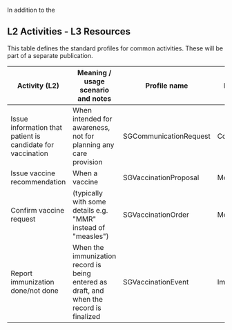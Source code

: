 In addition to the 

## L2 Activities - L3 Resources

This table defines the standard profiles for common activities. These will be part of a separate publication.

| Activity (L2)                                               | Meaning / usage scenario and notes                                                                                          | Profile name               | Base resource (R4)    |
|-------------------------------------------------------------|------------------------------------------------------------------------------------------------------------------------------|----------------------------|------------------------|
| Issue information that patient is candidate for vaccination | When intended for awareness, not for planning any care provision                                                             | SGCommunicationRequest     | CommunicationRequest   |
| Issue vaccine recommendation                                | When a vaccine                                                                                                              | SGVaccinationProposal      | MedicationRequest      |
| Confirm vaccine request                                     | (typically with some details e.g. "MMR" instead of "measles")                                                               | SGVaccinationOrder         | MedicationRequest      |
| Report immunization done/not done                           | When the immunization record is being entered as draft, and when the record is finalized                                     | SGVaccinationEvent         | Immunization           |

